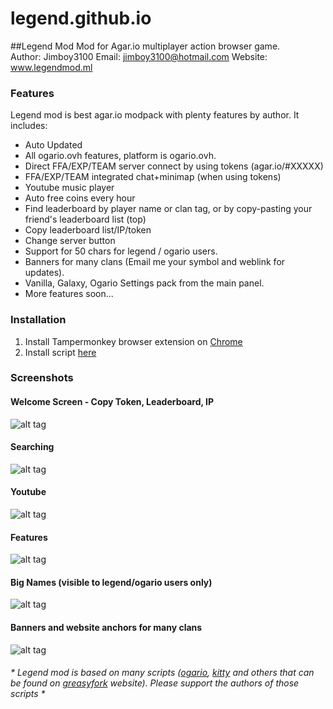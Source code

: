 # legend.github.io
##Legend Mod
Mod for Agar.io multiplayer action browser game.  
Author: Jimboy3100       Email: jimboy3100@hotmail.com
Website: www.legendmod.ml
### Features 
Legend mod is best agar.io modpack with plenty features by author. It includes: 
* Auto Updated
* All ogario.ovh features, platform is ogario.ovh.
* Direct FFA/EXP/TEAM server connect by using tokens (agar.io/#XXXXX)
* FFA/EXP/TEAM integrated chat+minimap (when using tokens)
* Youtube music player
* Auto free coins every hour
* Find leaderboard by player name or clan tag, or by copy-pasting your friend's leaderboard list (top)
* Copy leaderboard list/IP/token
* Change server button
* Support for 50 chars for legend / ogario users.
* Banners for many clans (Email me your symbol and weblink for updates).
* Vanilla, Galaxy, Ogario Settings pack from the main panel.
* More features soon...

### Installation 
1. Install Tampermonkey browser extension on [Chrome](https://chrome.google.com/webstore/detail/tampermonkey/dhdgffkkebhmkfjojejmpbldmpobfkfo)
2. Install script [here](https://jimboy3100.github.io/legendmod.user.js)  

### Screenshots

#### Welcome Screen - Copy Token, Leaderboard, IP

![alt tag](https://raw.githubusercontent.com/jimboy3100/legend.github.io/master/pictures/pic1.png)

#### Searching

![alt tag](https://raw.githubusercontent.com/jimboy3100/legend.github.io/master/pictures/pic2.png)

#### Youtube
![alt tag](https://raw.githubusercontent.com/jimboy3100/legend.github.io/master/pictures/pic3.png)

#### Features
![alt tag](https://raw.githubusercontent.com/jimboy3100/legend.github.io/master/pictures/pic4.png)

#### Big Names (visible to legend/ogario users only)
![alt tag](https://raw.githubusercontent.com/jimboy3100/legend.github.io/master/pictures/pic5.png)

#### Banners and website anchors for many clans
![alt tag](https://raw.githubusercontent.com/jimboy3100/legend.github.io/master/pictures/pic6.png)

###### * Legend mod is based on many scripts ([ogario](http://ogario.ovh/), [kitty](https://kittymod.github.io/) and others that can be found on [greasyfork](https://greasyfork.org/tr/scripts/by-site/agar.io) website). Please support the authors of those scripts *

